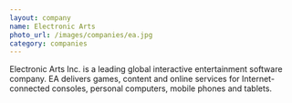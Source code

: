 ```yaml
---
layout: company
name: Electronic Arts
photo_url: /images/companies/ea.jpg
category: companies
---
```

Electronic Arts Inc. is a leading global interactive entertainment software company. EA delivers games, content and online services for Internet-connected consoles, personal computers, mobile phones and tablets.
